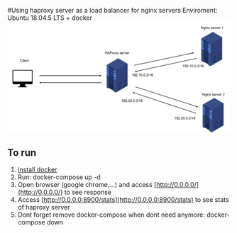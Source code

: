#Using haproxy server as a load balancer for nginx servers 
Enviroment: Ubuntu 18.04.5 LTS + docker 
![system](./images/haproxy%20(1).png)
## To run
1. [install docker](https://docs.docker.com/engine/install/)
2. Run: docker-compose up -d
3. Open browser (google chrome,...) and access [http://0.0.0.0/](http://0.0.0.0/) to see response
4. Access [http://0.0.0.0:8900/stats](http://0.0.0.0:8900/stats) to see stats of haproxy server
5. Dont forget remove docker-compose when dont need anymore: docker-compose down